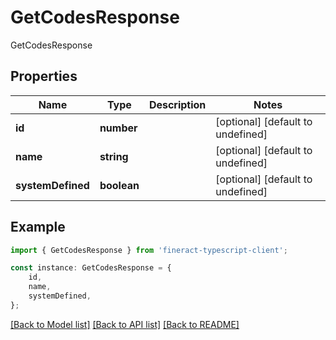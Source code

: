 # GetCodesResponse

GetCodesResponse

## Properties

Name | Type | Description | Notes
------------ | ------------- | ------------- | -------------
**id** | **number** |  | [optional] [default to undefined]
**name** | **string** |  | [optional] [default to undefined]
**systemDefined** | **boolean** |  | [optional] [default to undefined]

## Example

```typescript
import { GetCodesResponse } from 'fineract-typescript-client';

const instance: GetCodesResponse = {
    id,
    name,
    systemDefined,
};
```

[[Back to Model list]](../README.md#documentation-for-models) [[Back to API list]](../README.md#documentation-for-api-endpoints) [[Back to README]](../README.md)
